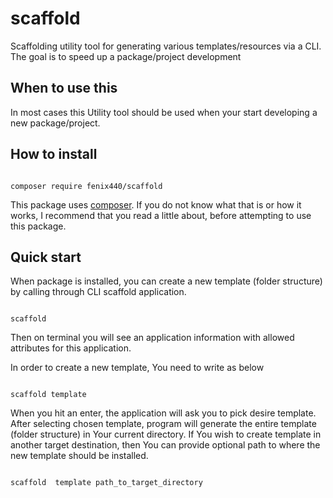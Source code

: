 # scaffold
Scaffolding utility tool for generating various templates/resources via a CLI. The goal is to speed up a package/project development


## When to use this ##

In most cases this Utility tool should be used when your start developing a new package/project. 

## How to install ##

```

composer require fenix440/scaffold 
```

This package uses [composer](https://getcomposer.org/). If you do not know what that is or how it works, I recommend that you read a little about, before attempting to use this package.


## Quick start ##

When package is installed, you can create a new template (folder structure) by calling through CLI scaffold application. 

```

scaffold 
```

Then on terminal you will see an application information with allowed attributes for this application.

In order to create a new template, You need to write as below

```

scaffold template 
```

When you hit an enter, the application will ask you to pick desire template. After selecting chosen template, 
program will generate the entire template (folder structure) in Your current directory. If You wish to create  template in another target destination, then You can provide optional path to where the new template should be installed.

```

scaffold  template path_to_target_directory
```

